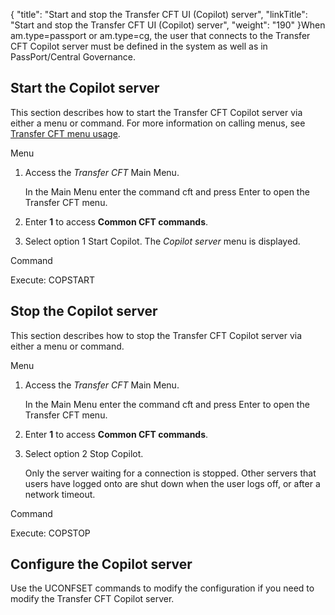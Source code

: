 {
    "title": "Start and stop the Transfer CFT UI (Copilot) server",
    "linkTitle": "Start and stop the Transfer CFT UI (Copilot) server",
    "weight": "190"
}When am.type=passport or am.type=cg, the user that connects to the Transfer CFT Copilot server must be defined in the system as well as in PassPort/Central Governance.

## Start the Copilot server

This section describes how to start the Transfer CFT Copilot server via either a menu or command. For more information on calling menus, see [Transfer CFT menu usage](..//transfercft/cft_intro_install/about_this_document_ibmi/post_install_intro_ibmi).

Menu

1.  Access the *Transfer CFT* Main Menu.  
    In the Main Menu enter the command cft and press Enter to open the Transfer CFT menu.
2.  Enter **1** to access **Common CFT commands**.
3.  Select option 1 Start Copilot. The *Copilot server* menu is displayed.  

Command

Execute: COPSTART

## Stop the Copilot server

This section describes how to stop the Transfer CFT Copilot server via either a menu or command.

Menu

1.  Access the *Transfer CFT* Main Menu.  
    In the Main Menu enter the command cft and press Enter to open the Transfer CFT menu.
2.  Enter **1** to access **Common CFT commands**.
3.  Select option 2 Stop Copilot.  
    Only the server waiting for a connection is stopped. Other servers that users have logged onto are shut down when the user logs off, or after a network timeout.

Command

Execute: COPSTOP

## Configure the Copilot server

Use the UCONFSET commands to modify the configuration if you need to modify the Transfer CFT Copilot server.
